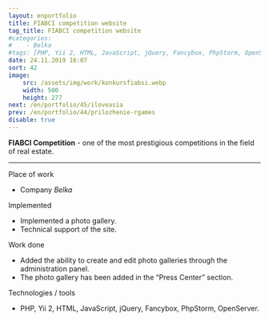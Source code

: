```yaml
---
layout: enportfolio
title: FIABCI competition website
tag_title: FIABCI competition website
#categories:
#    - Belka
#tags: [PHP, Yii 2, HTML, JavaScript, jQuery, Fancybox, PhpStorm, OpenServer]
date: 24.11.2019 16:07
sort: 42
image: 
    src: /assets/img/work/konkursfiabsi.webp 
    width: 500
    height: 277
next: /en/portfolio/45/iloveasia
prev: /en/portfolio/44/prilozhenie-rgames
disable: true
---
```


**FIABCI Competition** - one of the most prestigious competitions in the field of real estate.

---

Place of work

* Company _Belka_

Implemented

* Implemented a photo gallery.
* Technical support of the site.

Work done

* Added the ability to create and edit photo galleries through the administration panel.
* The photo gallery has been added in the “Press Center” section.

Technologies / tools

* PHP, Yii 2, HTML, JavaScript, jQuery, Fancybox, PhpStorm, OpenServer.

